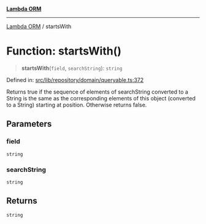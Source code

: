 [**Lambda ORM**](../README.md)

***

[Lambda ORM](../README.md) / startsWith

# Function: startsWith()

> **startsWith**(`field`, `searchString`): `string`

Defined in: [src/lib/repository/domain/queryable.ts:372](https://github.com/lambda-orm/lambdaorm-base/blob/5f10bdc7d0f008296efbcbe89bc2bf1ed03aaaef/src/lib/repository/domain/queryable.ts#L372)

Returns true if the sequence of elements of searchString converted to a String is the
same as the corresponding elements of this object (converted to a String) starting at
position. Otherwise returns false.

## Parameters

### field

`string`

### searchString

`string`

## Returns

`string`
